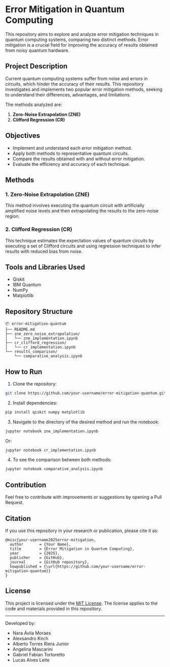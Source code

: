 # Error Mitigation in Quantum Computing

This repository aims to explore and analyze error mitigation techniques in quantum computing systems, comparing two distinct methods. Error mitigation is a crucial field for improving the accuracy of results obtained from noisy quantum hardware.

## Project Description

Current quantum computing systems suffer from noise and errors in circuits, which hinder the accuracy of their results. This repository investigates and implements two popular error mitigation methods, seeking to understand their differences, advantages, and limitations.

The methods analyzed are:

1. **Zero-Noise Extrapolation (ZNE)**
2. **Clifford Regression (CR)**

## Objectives

- Implement and understand each error mitigation method.
- Apply both methods to representative quantum circuits.
- Compare the results obtained with and without error mitigation.
- Evaluate the efficiency and accuracy of each technique.

## Methods

### 1. Zero-Noise Extrapolation (ZNE)
This method involves executing the quantum circuit with artificially amplified noise levels and then extrapolating the results to the zero-noise region.

### 2. Clifford Regression (CR)
This technique estimates the expectation values of quantum circuits by executing a set of Clifford circuits and using regression techniques to infer results with reduced bias from noise.

## Tools and Libraries Used

- Qiskit
- IBM Quantum
- NumPy
- Matplotlib

## Repository Structure

```
📦 error-mitigation-quantum
├── README.md
├── zne_zero_noise_extrapolation/
│   └── zne_implementation.ipynb
├── cr_clifford_regression/
│   └── cr_implementation.ipynb
└── results_comparison/
    └── comparative_analysis.ipynb
```

## How to Run

1. Clone the repository:

```bash
git clone https://github.com/your-username/error-mitigation-quantum.git
```

2. Install dependencies:

```bash
pip install qiskit numpy matplotlib
```

3. Navigate to the directory of the desired method and run the notebook:

```bash
jupyter notebook zne_implementation.ipynb
```

Or:

```bash
jupyter notebook cr_implementation.ipynb
```

4. To see the comparison between both methods:

```bash
jupyter notebook comparative_analysis.ipynb
```

## Contribution

Feel free to contribute with improvements or suggestions by opening a Pull Request.

## Citation

If you use this repository in your research or publication, please cite it as:

```
@misc{your-username2025error-mitigation,
  author       = {Your Name},
  title        = {Error Mitigation in Quantum Computing},
  year         = {2025},
  publisher    = {GitHub},
  journal      = {GitHub repository},
  howpublished = {\url{https://github.com/your-username/error-mitigation-quantum}}
}
```

## License

This project is licensed under the [MIT License](LICENSE). The license applies to the code and materials provided in this repository.

---

Developed by:
- Nara Ávila Moraes
- Alexsandro Kirch
- Alberto Torres Riera Junior
- Angelina Mascarini
- Gabriel Fabian Tortoretto
- Lucas Alves Leite

